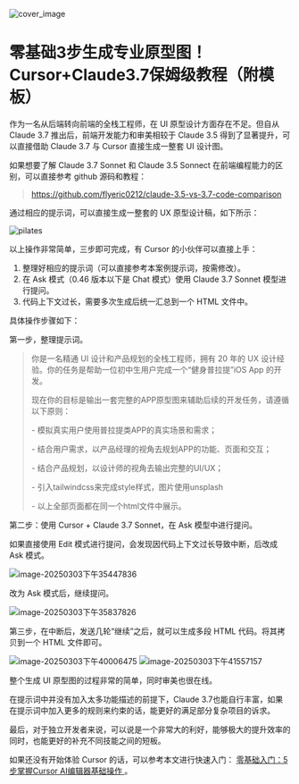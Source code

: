 ![cover_image](https://mmbiz.qpic.cn/mmbiz_jpg/tZhja1CIKf97sthbx6tAlibLOb5CFoQoq6Rou2OUYuicIibgH4Y5KSZOicYajzhmNenv6ZroYL1FPaBkt5cFNgaw4Q/0?wx_fmt=jpeg)

# 零基础3步生成专业原型图！Cursor+Claude3.7保姆级教程（附模板）

作为一名从后端转向前端的全栈工程师，在 UI 原型设计方面存在不足。但自从 Claude 3.7 推出后，前端开发能力和审美相较于 Claude 3.5
得到了显著提升，可以直接借助 Claude 3.7 与 Cursor 直接生成一整套 UI 设计图。

如果想要了解 Claude 3.7 Sonnet 和 Claude 3.5 Sonnect 在前端编程能力的区别，可以直接参考 github 源码和教程：

> https://github.com/flyeric0212/claude-3.5-vs-3.7-code-comparison

通过相应的提示词，可以直接生成一整套的 UX 原型设计稿，如下所示：

![pilates](https://mmbiz.qpic.cn/mmbiz_jpg/tZhja1CIKf97sthbx6tAlibLOb5CFoQoqbE20icFwWpJ0iaSLOSo3Xl5gbeXtRt8Ft44reaUa3FP5xIlw7RsMvFCQ/640?wx_fmt=jpeg&from=appmsg)

以上操作非常简单，三步即可完成，有 Cursor 的小伙伴可以直接上手：

1. 整理好相应的提示词（可以直接参考本案例提示词，按需修改）。 
2. 在 Ask 模式（0.46 版本以下是 Chat 模式）使用 Claude 3.7 Sonnet 模型进行提问。 
3. 代码上下文过长，需要多次生成后统一汇总到一个 HTML 文件中。 

具体操作步骤如下：

第一步，整理提示词。

> 你是一名精通 UI 设计和产品规划的全栈工程师，拥有 20 年的 UX 设计经验。你的任务是帮助一位初中生用户完成一个“健身普拉提”iOS App
> 的开发。
> 
> 现在你的目标是输出一套完整的APP原型图来辅助后续的开发任务，请遵循以下原则：
> 
> \- 模拟真实用户使用普拉提类APP的真实场景和需求；
> 
> \- 结合用户需求，以产品经理的视角去规划APP的功能、页面和交互；
> 
> \- 结合产品规划，以设计师的视角去输出完整的UI/UX；
> 
> \- 引入tailwindcss来完成style样式，图片使用unsplash
> 
> \- 以上全部页面都在同一个html文件中展示。

第二步：使用 Cursor + Claude 3.7 Sonnet，在 Ask 模型中进行提问。

如果直接使用 Edit 模式进行提问，会发现因代码上下文过长导致中断，后改成 Ask 模式。

![image-20250303下午35447836](https://mmbiz.qpic.cn/mmbiz_png/tZhja1CIKf97sthbx6tAlibLOb5CFoQoqeYjSbEB8cRkEs4JmPJr9zeicS81qiayzKYtwYQIKQRwh0QymWN5uVjNw/640?wx_fmt=png&from=appmsg)

改为 Ask 模式后，继续提问。

![image-20250303下午35837826](https://mmbiz.qpic.cn/mmbiz_png/tZhja1CIKf97sthbx6tAlibLOb5CFoQoq24R7TqT35iatGiciaz88HGNIxM8PCNPcYY1MXiagVJMRGZwiawuAEGMbLZg/640?wx_fmt=png&from=appmsg)

第三步，在中断后，发送几轮“继续”之后，就可以生成多段 HTML 代码。将其拷贝到一个 HTML 文件即可。

![image-20250303下午40006475](https://mmbiz.qpic.cn/mmbiz_png/tZhja1CIKf97sthbx6tAlibLOb5CFoQoqaW6ukQyzU54KUmvQfNgSx9AMZpFvzgMVhEL8zkVicwwf9ZmlNM8laFQ/640?wx_fmt=png&from=appmsg)
![image-20250303下午41557157](https://mmbiz.qpic.cn/mmbiz_png/tZhja1CIKf97sthbx6tAlibLOb5CFoQoqkzCQFMiczwzfAkFXVAQLU6kyZau1V06c1ygGaM6EhlGCYic2r6MCm0LA/640?wx_fmt=png&from=appmsg)

整个生成 UI 原型图的过程非常的简单，同时审美也很在线。

在提示词中并没有加入太多功能描述的前提下，Claude 3.7也能自行丰富，如果在提示词中加入更多的规则来约束的话，能更好的满足部分复杂项目的诉求。

最后，对于独立开发者来说，可以说是一个非常大的利好，能够极大的提升效率的同时，也能更好的补充不同技能之间的短板。

如果还没有开始体验 Cursor 的话，可以参考本文进行快速入门：  [ 零基础入门：5步掌握Cursor AI编辑器基础操作
](https://mp.weixin.qq.com/s?__biz=Mzk0NDI1NzI2Mw==&mid=2247488707&idx=1&sn=2d1738ed1e91ed5220cf85a4052e9f76&scene=21#wechat_redirect
"零基础入门：5步掌握Cursor AI编辑器基础操作") 。
